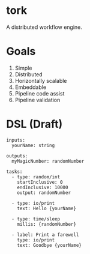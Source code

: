 # tork

A distributed workflow engine.

# Goals

1. Simple
2. Distributed
3. Horizontally scalable
4. Embeddable
5. Pipeline code assist
6. Pipeline validation

# DSL (Draft)

```
inputs:
  yourName: string
    
outputs:
  myMagicNumber: randomNumber

tasks:
  - type: random/int
    startInclusive: 0
    endInclusive: 10000
    output: randomNumber
    
  - type: io/print             
    text: Hello {yourName}
    
  - type: time/sleep
    millis: {randomNumber}
    
  - label: Print a farewell
    type: io/print
    text: Goodbye {yourName}
```
